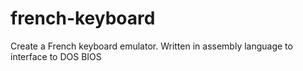 # french-keyboard
Create a French keyboard emulator. Written in assembly language to interface to DOS BIOS
